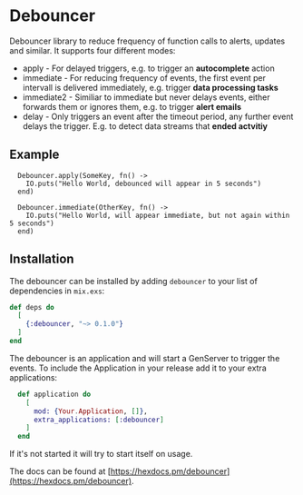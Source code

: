 # Debouncer

Debouncer library to reduce frequency of function calls to alerts, updates and similar. It supports four different modes:

* apply      - For delayed triggers, e.g. to trigger an __autocomplete__ action
* immediate  - For reducing frequency of events, the first event per intervall is delivered immediately, e.g. trigger __data processing tasks__ 
* immediate2 - Similiar to immediate but never delays events, either forwards them or ignores them, e.g. to trigger __alert emails__ 
* delay      - Only triggers an event after the timeout period, any further event delays the trigger. E.g. to detect data streams that __ended actvitiy__ 

## Example

```
  Debouncer.apply(SomeKey, fn() -> 
    IO.puts("Hello World, debounced will appear in 5 seconds") 
  end)
```

```
  Debouncer.immediate(OtherKey, fn() -> 
    IO.puts("Hello World, will appear immediate, but not again within 5 seconds") 
  end)
```
## Installation

The debouncer can be installed by adding `debouncer` to your list of dependencies in `mix.exs`:

```elixir
def deps do
  [
    {:debouncer, "~> 0.1.0"}
  ]
end
```

The debouncer is an application and will start a GenServer to trigger the events. To include the Application in your release add it to your extra applications:

```elixir
  def application do
    [
      mod: {Your.Application, []},
      extra_applications: [:debouncer]
    ]
  end

```

If it's not started it will try to start itself on usage.

The docs can be found at [https://hexdocs.pm/debouncer](https://hexdocs.pm/debouncer).